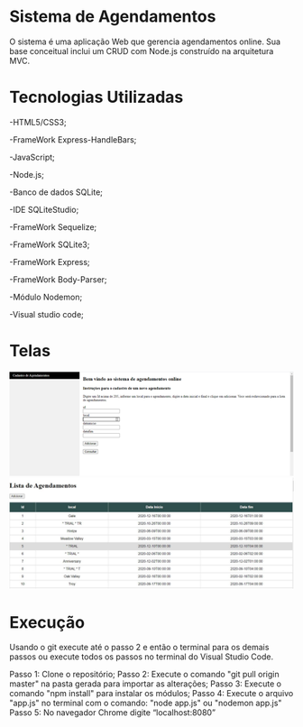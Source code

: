 # Sistema de Agendamentos

O sistema é uma aplicação Web que gerencia agendamentos online. Sua base conceitual inclui um CRUD com Node.js construído na arquitetura MVC.

# Tecnologias Utilizadas 

-HTML5/CSS3;

-FrameWork Express-HandleBars;

-JavaScript;

-Node.js;

-Banco de dados SQLite;

-IDE SQLiteStudio;

-FrameWork Sequelize;

-FrameWork SQLite3;

-FrameWork Express;

-FrameWork Body-Parser;

-Módulo Nodemon;

-Visual studio code;

# Telas

<img src="ti.png" alt="Tela inicial"/>
<img src="va.png" alt="Visualização de agendamentos"/>

# Execução 

Usando o git execute até o passo 2 e então o terminal para os demais passos ou execute todos os passos no terminal do Visual Studio Code.

Passo 1: Clone o repositório;
Passo 2: Execute o comando "git pull origin master" na pasta gerada para importar as alterações;
Passo 3: Execute o comando "npm install" para instalar os módulos;
Passo 4: Execute o arquivo "app.js" no terminal com o comando: "node app.js" ou "nodemon app.js"
Passo 5: No navegador Chrome digite “localhost:8080”
